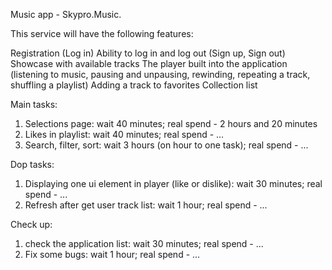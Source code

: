 Music app - Skypro.Music.

This service will have the following features:

Registration (Log in)
Ability to log in and log out (Sign up, Sign out)
Showcase with available tracks
The player built into the application (listening to music, pausing and unpausing, rewinding, repeating a track, shuffling a playlist)
Adding a track to favorites
Collection list

Main tasks:

1. Selections page: wait 40 minutes; real spend - 2 hours and 20 minutes
2. Likes in playlist: wait 40 minutes; real spend - ...
3. Search, filter, sort: wait 3 hours (on hour to one task); real spend - ...

Dop tasks:

1. Displaying one ui element in player (like or dislike): wait 30 minutes; real spend - ...
2. Refresh after get user track list: wait 1 hour; real spend - ...

Check up:

1. check the application list: wait 30 minutes; real spend - ...
2. Fix some bugs: wait 1 hour; real spend - ...
